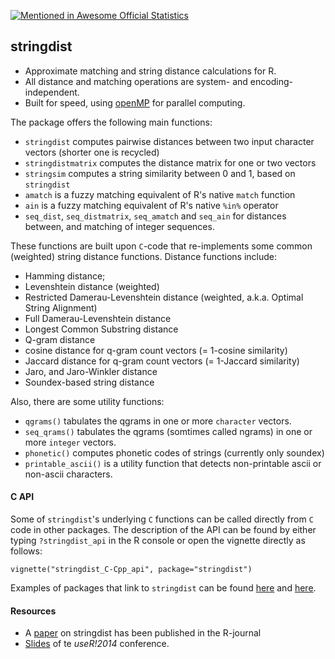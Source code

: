[![Mentioned in Awesome Official Statistics ](https://awesome.re/mentioned-badge.svg)](http://www.awesomeofficialstatistics.org)

## stringdist

* Approximate matching and string distance calculations for R. 
* All distance and matching operations are system- and encoding-independent.
* Built for speed, using [openMP](https://www.openmp.org/) for parallel computing.

The package offers the following main functions:

* `stringdist`  computes pairwise distances between two input character vectors (shorter one is recycled)
* `stringdistmatrix` computes the distance matrix for one or two vectors
* `stringsim` computes a string similarity between 0 and 1, based on `stringdist`
* `amatch` is a fuzzy matching equivalent of R's native `match` function
* `ain` is a fuzzy matching equivalent of R's native `%in%` operator
* `seq_dist`, `seq_distmatrix`, `seq_amatch` and `seq_ain` for distances between, and matching of integer sequences. 

These functions are built upon `C`-code that re-implements some common (weighted) string
distance functions. Distance functions include:

* Hamming distance; 
* Levenshtein distance (weighted)
* Restricted Damerau-Levenshtein distance (weighted, a.k.a. Optimal String Alignment)
* Full Damerau-Levenshtein distance
* Longest Common Substring distance
* Q-gram distance
* cosine distance for q-gram count vectors (= 1-cosine similarity)
* Jaccard distance for q-gram count vectors (= 1-Jaccard similarity)
* Jaro, and Jaro-Winkler distance
* Soundex-based string distance

Also, there are some utility functions:

* `qgrams()` tabulates the qgrams in one or more `character` vectors.
* `seq_qrams()` tabulates the qgrams (somtimes called ngrams) in one or more `integer` vectors.
* `phonetic()` computes phonetic codes of strings (currently only soundex)
* `printable_ascii()` is a utility function that detects non-printable ascii or non-ascii characters.

#### C API

Some of `stringdist`'s underlying `C` functions can be called directly from
`C` code in other packages. The description of the API can be found by either
typing `?stringdist_api` in the R console or open the vignette directly as follows:

```
vignette("stringdist_C-Cpp_api", package="stringdist")
```

Examples of packages that link to `stringdist` can be found
[here](https://github.com/markvanderloo/linkstringdist) and
[here](https://github.com/ChrisMuir/refinr).


#### Resources

* A [paper](http://journal.r-project.org/archive/2014-1/loo.pdf) on stringdist has been published in the R-journal
* [Slides](http://www.slideshare.net/MarkVanDerLoo/stringdist-use-r2014) of te _useR!2014_ conference.


